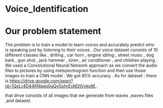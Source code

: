 # Voice_Identification
# Our problem statement 
The problem is to train a model to learn voices and accurately predict who is speaking just by listening to their voices . Our voice dataset consists of 10 different classes like , drilling , car horn , engine idiling , street music , dog bark , gun shot , jack hammer , siren , air conditioner , and children playing .  We used a Convolutional Neural Network approach as we convert the audio files to pictures by using melspectrogram function and  then use those images to train a CNN model . We got 85% accuracy . 
As for dataset :
there is 
https://drive.google.com/open?id=1QxLr4D44KNpep0gQy5ohrExM2tVvkoM_

that drive consists of all images that we generate from waves ,waves files ,and dataset. 

